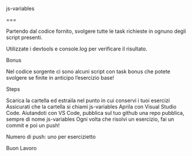 js-variables

===

Partendo dal codice fornito, svolgere tutte le task richieste in ognuno degli script presenti.

Utilizzate i devtools e console.log per verificare il risultato.

Bonus

Nel codice sorgente ci sono alcuni script con task bonus che potete svolgere se finite in anticipo l’esercizio base!

Steps

Scarica la cartella ed estraila nel punto in cui conservi i tuoi esercizi
Assicurati che la cartella si chiami js-variables
Aprila con Visual Studio Code.
Aiutandoti con VS Code, pubblica sul tuo github una repo pubblica, sempre di nome js-variables
Ogni volta che risolvi un esercizio, fai un commit e poi un push!

Numero di push: uno per esercizietto

Buon Lavoro